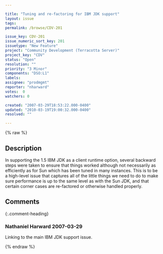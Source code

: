 ```yaml
---

title: "Tuning and re-factoring for IBM JDK support"
layout: issue
tags: 
permalink: /browse/CDV-201

issue_key: CDV-201
issue_numeric_sort_key: 201
issuetype: "New Feature"
project: "Community Development (Terracotta Server)"
project_key: "CDV"
status: "Open"
resolution: ""
priority: "3 Minor"
components: "DSO:L1"
labels: 
assignee: "prodmgmt"
reporter: "nharward"
votes:  0
watchers: 0

created: "2007-03-29T18:53:22.000-0400"
updated: "2010-03-19T19:00:32.000-0400"
resolved: ""

---
```




{% raw %}



## Description

<div markdown="1" class="description">

In supporting the 1.5 IBM JDK as a client runtime option, several backward steps were taken to ensure that things worked although not necessarily as efficiently as for Sun which has been tuned in many instances.  This is to be a high-level issue that captures all of the little things we need to do to make sure performance is up to the same level as with the Sun JDK, and that certain corner cases are re-factored or otherwise handled properly.

</div>

## Comments


{:.comment-heading}
### **Nathaniel Harward** <span class="date">2007-03-29</span>

<div markdown="1" class="comment">

Linking to the main IBM JDK support issue.

</div>



{% endraw %}

